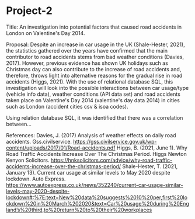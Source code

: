 # Project-2

Title: 
An investigation into potential factors that caused road accidents in London on Valentine's Day 2014. 

Proposal: 
Despite an increase in car usage in the UK (Shale-Hester, 2021), the statistics gathered over the years have confirmed that the main contributor to road accidents stems from bad weather conditions (Davies, 2017). However, previous evidence has shown UK holidays such as Christmas day can also contribute to the increase of road accidents and, therefore, throws light into alternative reasons for the gradual rise in road accidents (Higgs, 2021). 
With the use of relational database SQL, this investigation will look into the possible interactions between car usage/type (vehicle info data), weather conditions (API data set) and road accidents taken place on Valentine's Day 2014 (valentine's day data 2014) in cities such as London (accident cities csv & isoa codes). 

Using relation database SQL, it was identified that there was a correlation between… 



References:
Davies, J. (2017) Analysis of weather effects on daily road accidents. Gss.civilservice. https://gss.civilservice.gov.uk/wp-content/uploads/2017/01/Road-accidents.pdf 
Higgs, B. (2021, June 1). Why Road Traffic Accidents Increase Over The Christmas Period. Higgs Newton Kenyon Solicitors. https://hnksolicitors.com/advice/why-road-traffic-accidents-increase-over-the-christmas-period/ 
Shale-Hester, T. (2021, January 13). Current car usage at similar levels to May 2020 despite lockdown. Auto Express. https://www.autoexpress.co.uk/news/352240/current-car-usage-similar-levels-may-2020-despite-lockdown#:%7E:text=New%20data%20suggests%2010%20per,first%20lockdown%20in%20March%202020&text=Car%20usage%20during%20England’s%20third,to%20return%20to%20their%20workplaces


